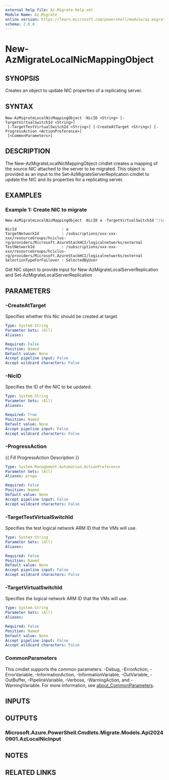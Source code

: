 ```yaml
---
external help file: Az.Migrate-help.xml
Module Name: Az.Migrate
online version: https://learn.microsoft.com/powershell/module/az.migrate/new-azmigratelocalnicmappingobject
schema: 2.0.0
---
```


# New-AzMigrateLocalNicMappingObject

## SYNOPSIS
Creates an object to update NIC properties of a replicating server.

## SYNTAX

```
New-AzMigrateLocalNicMappingObject -NicID <String> [-TargetVirtualSwitchId <String>]
 [-TargetTestVirtualSwitchId <String>] [-CreateAtTarget <String>] [-ProgressAction <ActionPreference>]
 [<CommonParameters>]
```

## DESCRIPTION
The New-AzMigrateLocalNicMappingObject cmdlet creates a mapping of the source NIC attached to the server to be migrated.
This object is provided as an input to the Set-AzMigrateServerReplication cmdlet to update the NIC and its properties for a replicating server.

## EXAMPLES

### Example 1: Create NIC to migrate
```powershell
New-AzMigrateLocalNicMappingObject -NicID a -TargetVirtualSwitchId "/subscriptions/xxx-xxx-xxx/resourceGroups/hciclus-rg/providers/Microsoft.AzureStackHCI/logicalnetworks/external"
```

```output
NicId                    : a
TargetNetworkId          : /subscriptions/xxx-xxx-xxx/resourceGroups/hciclus-rg/providers/Microsoft.AzureStackHCI/logicalnetworks/external
TestNetworkId            : /subscriptions/xxx-xxx-xxx/resourceGroups/hciclus-rg/providers/Microsoft.AzureStackHCI/logicalnetworks/external
SelectionTypeForFailover : SelectedByUser
```

Get NIC object to provide input for New-AzMigrateLocalServerReplication and Set-AzMigrateLocalServerReplication

## PARAMETERS

### -CreateAtTarget
Specifies whether this Nic should be created at target.

```yaml
Type: System.String
Parameter Sets: (All)
Aliases:

Required: False
Position: Named
Default value: None
Accept pipeline input: False
Accept wildcard characters: False
```

### -NicID
Specifies the ID of the NIC to be updated.

```yaml
Type: System.String
Parameter Sets: (All)
Aliases:

Required: True
Position: Named
Default value: None
Accept pipeline input: False
Accept wildcard characters: False
```

### -ProgressAction
{{ Fill ProgressAction Description }}

```yaml
Type: System.Management.Automation.ActionPreference
Parameter Sets: (All)
Aliases: proga

Required: False
Position: Named
Default value: None
Accept pipeline input: False
Accept wildcard characters: False
```

### -TargetTestVirtualSwitchId
Specifies the test logical network ARM ID that the VMs will use.

```yaml
Type: System.String
Parameter Sets: (All)
Aliases:

Required: False
Position: Named
Default value: None
Accept pipeline input: False
Accept wildcard characters: False
```

### -TargetVirtualSwitchId
Specifies the logical network ARM ID that the VMs will use.

```yaml
Type: System.String
Parameter Sets: (All)
Aliases:

Required: False
Position: Named
Default value: None
Accept pipeline input: False
Accept wildcard characters: False
```

### CommonParameters
This cmdlet supports the common parameters: -Debug, -ErrorAction, -ErrorVariable, -InformationAction, -InformationVariable, -OutVariable, -OutBuffer, -PipelineVariable, -Verbose, -WarningAction, and -WarningVariable. For more information, see [about_CommonParameters](http://go.microsoft.com/fwlink/?LinkID=113216).

## INPUTS

## OUTPUTS

### Microsoft.Azure.PowerShell.Cmdlets.Migrate.Models.Api20240901.AzLocalNicInput

## NOTES

## RELATED LINKS
